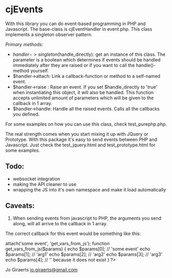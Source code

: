 cjEvents
========

With this library you can do event-based programming in PHP and Javascript.
The base-class is cjEventHandler in event.php. This class implements a singleton observer pattern.

*Primary methods:*
- $handler->singleton($handle_directly): get an instance of this class. The parameter is a boolean which determines if events should be handled immediately after they are raised or if you want to call the handle()-method yourself.
- $handler->attach: Link a callback-function or method to a self-named event.
- $handler->raise : Raise an event. If you set $handle_directly to 'true' when instantiating this object, it will also be handled. This function accepts unlimited amount of parameters which will be given to the callback in 1 array.
- $handler->handle: Handle all the raised events. Calls all the callbacks you defined.

For some examples on how you can use this class, check test_purephp.php.


The real strength comes when you start mixing it up with JQuery or Prototype. With this package it's easy to send events between PHP and Javascript.
Just check the test_jquery.html and test_prototype.html for some examples.





Todo:
-----
- websocket integration
- making the API cleaner to use
- wrapping the JS into it's own namespace and make it load automatically



Caveats:
--------

1. When sending events from javascript to PHP, the arguments you send along, will all arrive to the callback in 1 array.
<script>
raisePHPEvent('some event', 'arg1', 'arg2', 'arg3');
</script>

The correct callback for this event would be something like this:

<?php
    $handler = cjEventHandler::singleton();
    $handler->attach('some event', 'get_vars_from_js');

    function get_vars_from_js($params)
    {
        echo $params[0]; // 'some event'
        echo $params[1]; // 'arg1'
        echo $params[2]; // 'arg2'
        echo $params[3]; // 'arg3'
        echo $params[4]; // '' because it does not exist
    }
?>


Jo Giraerts <jo.giraerts@gmail.com>